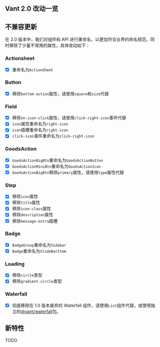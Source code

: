 ## Vant 2.0 改动一览

## 不兼容更新

在 2.0 版本中，我们对组件和 API 进行重命名，以更加符合业界的命名规范，同时移除了少量不常用的属性，具体改动如下：

### Actionsheet

- [x] 重命名为`ActionSheet`

### Button

- [x] 移除`bottom-action`属性，请使用`square`和`size`代替

### Field

- [x] 移除`on-icon-click`属性，请使用`click-right-icon`事件代替
- [x] `icon`属性重命名为`right-icon`
- [x] `icon`插槽重命名为`right-icon`
- [x] `click-icon`事件重命名为`click-right-icon`

### GoodsAction

- [x] `GoodsActionBigBtn`重命名为`GoodsActionButton`
- [x] `GoodsActionMiniBtn`重命名为`GoodsActionIcon`
- [x] `GoodsActionBigBtn`移除`primary`属性，请使用`type`属性代替

### Step

- [x] 移除`icon`属性
- [x] 移除`title`属性
- [x] 移除`icon-class`属性
- [x] 移除`description`属性
- [x] 移除`message-extra`插槽

### Badge

- [x] `BadgeGroup`重命名为`Sidebar`
- [x] `Badge`重命名为`SlideBarItem`

### Loading

- [x] 移除`circle`类型
- [x] 移除`gradient-circle`类型

### Waterfall

- [x] 彻底移除在 1.0 版本废弃的 Waterfall 组件，请使用`List`组件代替，或使用独立的[@vant/waterfall](https://github.com/chenjiahan/vant-waterfall)包。

## 新特性

TODO
